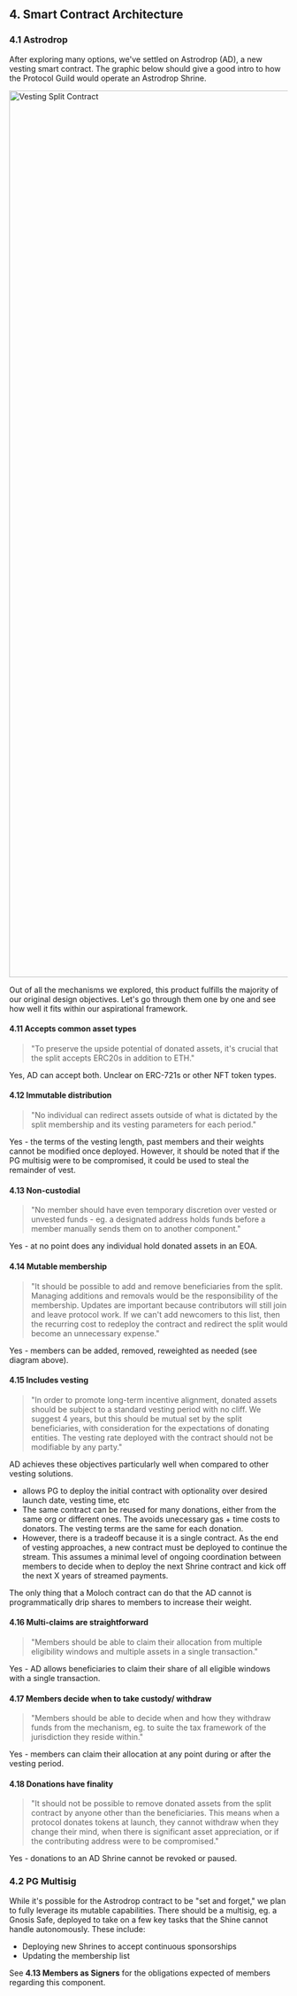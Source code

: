 ## 4. Smart Contract Architecture

### 4.1 Astrodrop

After exploring many options, we've settled on Astrodrop (AD), a new vesting smart contract. The graphic below should give a good intro to how the Protocol Guild would operate an Astrodrop Shrine.

<img width="1600" alt="Vesting Split Contract" src="https://user-images.githubusercontent.com/80278162/150164743-da3dee2d-9068-4d96-895e-9f2956d48f36.png">

Out of all the mechanisms we explored, this product fulfills the majority of our original design objectives. Let's go through them one by one and see how well it fits within our aspirational framework.

#### 4.11 Accepts common asset types 

> "To preserve the upside potential of donated assets, it's crucial that the split accepts ERC20s in addition to ETH."

Yes, AD can accept both. Unclear on ERC-721s or other NFT token types.

#### 4.12 Immutable distribution

> "No individual can redirect assets outside of what is dictated by the split membership and its vesting parameters for each period."

Yes - the terms of the vesting length, past members and their weights cannot be modified once deployed. However, it should be noted that if the PG multisig were to be compromised, it could be used to steal the remainder of vest.

#### 4.13 Non-custodial

> "No member should have even temporary discretion over vested or unvested funds - eg. a designated address holds funds before a member manually sends them on to another component."

Yes - at no point does any individual hold donated assets in an EOA.

#### 4.14 Mutable membership

> "It should be possible to add and remove beneficiaries from the split. Managing additions and removals would be the responsibility of the membership. Updates are important because contributors will still join and leave protocol work. If we can't add newcomers to this list, then the recurring cost to redeploy the contract and redirect the split would become an unnecessary expense."

Yes - members can be added, removed, reweighted as needed (see diagram above).

#### 4.15 Includes vesting

> "In order to promote long-term incentive alignment, donated assets should be subject to a standard vesting period with no cliff. We suggest 4 years, but this should be mutual set by the split beneficiaries, with consideration for the expectations of donating entities. The vesting rate deployed with the contract should not be modifiable by any party."

AD achieves these objectives particularly well when compared to other vesting solutions.

- allows PG to deploy the initial contract with optionality over desired launch date, vesting time, etc
- The same contract can be reused for many donations, either from the same org or different ones. The avoids unecessary gas + time costs to donators. The vesting terms are the same for each donation.
- However, there is a tradeoff because it is a single contract. As the end of vesting approaches, a new contract must be deployed to continue the stream. This assumes a minimal level of ongoing coordination between members to decide when to deploy the next Shrine contract and kick off the next X years of streamed payments.

The only thing that a Moloch contract can do that the AD cannot is programmatically drip shares to members to increase their weight.

#### 4.16 Multi-claims are straightforward

> "Members should be able to claim their allocation from multiple eligibility windows and multiple assets in a single transaction."

Yes - AD allows beneficiaries to claim their share of all eligible windows with a single transaction.

#### 4.17 Members decide when to take custody/ withdraw

> "Members should be able to decide when and how they withdraw funds from the mechanism, eg. to suite the tax framework of the jurisdiction they reside within."

Yes - members can claim their allocation at any point during or after the vesting period.

#### 4.18 Donations have finality

> "It should not be possible to remove donated assets from the split contract by anyone other than the beneficiaries. This means when a protocol donates tokens at launch, they cannot withdraw when they change their mind, when there is significant asset appreciation, or if the contributing address were to be compromised."

Yes - donations to an AD Shrine cannot be revoked or paused.

### 4.2 PG Multisig

While it's possible for the Astrodrop contract to be "set and forget," we plan to fully leverage its mutable capabilities. There should be a multisig, eg. a Gnosis Safe, deployed to take on a few key tasks that the Shine cannot handle autonomously. These include:

- Deploying new Shrines to accept continuous sponsorships
- Updating the membership list

See **4.13 Members as Signers** for the obligations expected of members regarding this component. 
